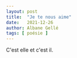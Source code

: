 ```yaml
---
layout: post
title:  "Je te nous aime"
date:   2021-12-26
author: Albane Gellé
tags: [ poésie ]
---
```

C'est elle et c'est il.
